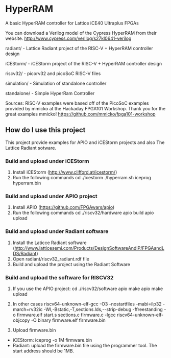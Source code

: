 # HyperRAM
A basic HyperRAM controller for Lattice iCE40 Ultraplus FPGAs

You can download a Verilog model of the Cypress HyperRAM from their website.
http://www.cypress.com/verilog/s27kl0641-verilog

  radiant/      - Lattice Radiant project of the RISC-V + HyperRAM controller design

  iCEStorm/     - iCEStorm project of the RISC-V + HyperRAM controller design

  riscv32/      - picorv32 and picoSoC RISC-V files

  simulation/   - Simulation of standalone controller

  standalone/   - Simple HyperRam Controller

Sources:
RISC-V examples were based off of the PicoSoC examples provided by mmicko at the Hackaday FPGA101 Workshop.  Thank you for the great examples mmicko!
https://github.com/mmicko/fpga101-workshop


## How do I use this project

This project provide examples for APIO and iCEStorm projects and also The Lattice Radiant sotware.

### Build and upload under iCEStorm 
1. Install iCEStorm (http://www.clifford.at/icestorm/)
2. Run the following commands
    cd ./icestorm
    ./hyperram.sh
    iceprog hyperram.bin

### Build and upload under APIO project
1. Install APIO (https://github.com/FPGAwars/apio)
2. Run the following commands
    cd ./riscv32/hardware
    apio build
    apio upload

### Build and upload under Radiant software
1. Install the Laticce Radiant software (http://www.latticesemi.com/Products/DesignSoftwareAndIP/FPGAandLDS/Radiant)
2. Open radiant/riscv32_radiant.rdf file
3. Build and upload the project using the Radiant Software

### Build and upload the software for RISCV32 
1. If you use the APIO project:
    cd ./riscv32/software
    apio make
    apio make upload

2. In other cases 
   riscv64-unknown-elf-gcc -O3 -nostartfiles -mabi=ilp32 -march=rv32ic -Wl,-Bstatic,-T,sections.lds,--strip-debug -ffreestanding -o firmware.elf start.s sections.c firmware.c -lgcc
   riscv64-unknown-elf-objcopy  -O binary firmware.elf firmware.bin

3. Upload firmware.bin
* iCEStorm:
    iceprog -o 1M firmware.bin
* Radiant: upload the firmware.bin file using the programmer tool. The start address should be 1MB.

